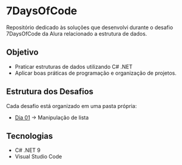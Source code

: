 # 7DaysOfCode
Repositório dedicado às soluções que desenvolvi durante o desafio 7DaysOfCode da Alura relacionado a estrutura de dados.


## Objetivo
- Praticar estruturas de dados utilizando C# .NET
- Aplicar boas práticas de programação e organização de projetos.

## Estrutura dos Desafios
Cada desafio está organizado em uma pasta própria:

- [Dia 01](./dia01) → Manipulação de lista
  

## Tecnologias
- C# .NET 9  
- Visual Studio Code  
 
